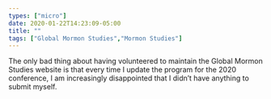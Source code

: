 ```yaml
---
types: ["micro"]
date: 2020-01-22T14:23:09-05:00
title: ""
tags: ["Global Mormon Studies","Mormon Studies"]
---
```

The only bad thing about having volunteered to maintain the Global Mormon Studies website is that every time I update the program for the 2020 conference, I am increasingly disappointed that I didn’t have anything to submit myself.
